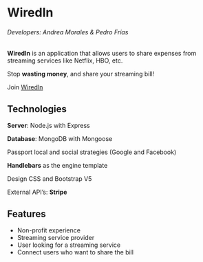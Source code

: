# WiredIn
###### Developers: Andrea Morales & Pedro Frías

**WiredIn** is an application that allows users to share expenses from streaming services like Netflix, HBO, etc. 

Stop **wasting money**, and share your streaming bill!

Join [WiredIn](https://wiredin-app.herokuapp.com/)

## Technologies

**Server**: Node.js with Express

**Database**: MongoDB with Mongoose

Passport local and social strategies (Google and Facebook)

**Handlebars** as the engine template

Design CSS and Bootstrap V5

External API’s: **Stripe**


## Features

* Non-profit experience
* Streaming service provider
* User looking for a streaming service
* Connect users who want to share the bill
